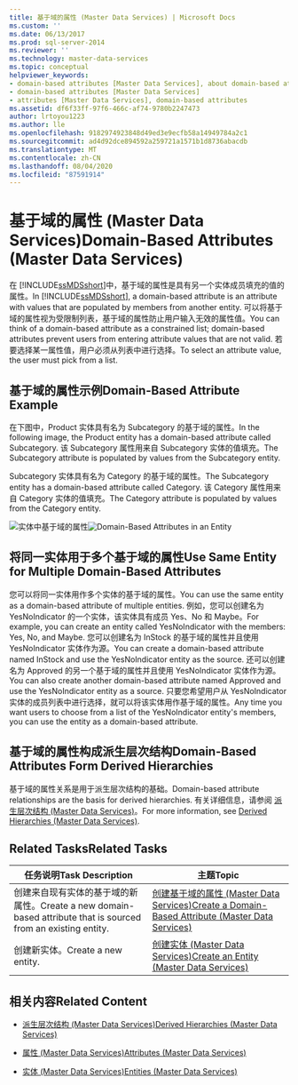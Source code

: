 ```yaml
---
title: 基于域的属性 (Master Data Services) | Microsoft Docs
ms.custom: ''
ms.date: 06/13/2017
ms.prod: sql-server-2014
ms.reviewer: ''
ms.technology: master-data-services
ms.topic: conceptual
helpviewer_keywords:
- domain-based attributes [Master Data Services], about domain-based attributes
- domain-based attributes [Master Data Services]
- attributes [Master Data Services], domain-based attributes
ms.assetid: df6f33ff-97f6-466c-af74-9780b2247473
author: lrtoyou1223
ms.author: lle
ms.openlocfilehash: 9182974923848d49ed3e9ecfb58a14949784a2c1
ms.sourcegitcommit: ad4d92dce894592a259721a1571b1d8736abacdb
ms.translationtype: MT
ms.contentlocale: zh-CN
ms.lasthandoff: 08/04/2020
ms.locfileid: "87591914"
---
```

# <a name="domain-based-attributes-master-data-services"></a><span data-ttu-id="cdd0a-102">基于域的属性 (Master Data Services)</span><span class="sxs-lookup"><span data-stu-id="cdd0a-102">Domain-Based Attributes (Master Data Services)</span></span>
  <span data-ttu-id="cdd0a-103">在 [!INCLUDE[ssMDSshort](../includes/ssmdsshort-md.md)]中，基于域的属性是具有另一个实体成员填充的值的属性。</span><span class="sxs-lookup"><span data-stu-id="cdd0a-103">In [!INCLUDE[ssMDSshort](../includes/ssmdsshort-md.md)], a domain-based attribute is an attribute with values that are populated by members from another entity.</span></span> <span data-ttu-id="cdd0a-104">可以将基于域的属性视为受限制列表，基于域的属性防止用户输入无效的属性值。</span><span class="sxs-lookup"><span data-stu-id="cdd0a-104">You can think of a domain-based attribute as a constrained list; domain-based attributes prevent users from entering attribute values that are not valid.</span></span> <span data-ttu-id="cdd0a-105">若要选择某一属性值，用户必须从列表中进行选择。</span><span class="sxs-lookup"><span data-stu-id="cdd0a-105">To select an attribute value, the user must pick from a list.</span></span>

## <a name="domain-based-attribute-example"></a><span data-ttu-id="cdd0a-106">基于域的属性示例</span><span class="sxs-lookup"><span data-stu-id="cdd0a-106">Domain-Based Attribute Example</span></span>
 <span data-ttu-id="cdd0a-107">在下图中，Product 实体具有名为 Subcategory 的基于域的属性。</span><span class="sxs-lookup"><span data-stu-id="cdd0a-107">In the following image, the Product entity has a domain-based attribute called Subcategory.</span></span> <span data-ttu-id="cdd0a-108">该 Subcategory 属性用来自 Subcategory 实体的值填充。</span><span class="sxs-lookup"><span data-stu-id="cdd0a-108">The Subcategory attribute is populated by values from the Subcategory entity.</span></span>

 <span data-ttu-id="cdd0a-109">Subcategory 实体具有名为 Category 的基于域的属性。</span><span class="sxs-lookup"><span data-stu-id="cdd0a-109">The Subcategory entity has a domain-based attribute called Category.</span></span> <span data-ttu-id="cdd0a-110">该 Category 属性用来自 Category 实体的值填充。</span><span class="sxs-lookup"><span data-stu-id="cdd0a-110">The Category attribute is populated by values from the Category entity.</span></span>

 <span data-ttu-id="cdd0a-111">![实体中基于域的属性](../../2014/master-data-services/media/mds-conc-domain-based-attribute-conceptual.gif "实体中基于域的属性")</span><span class="sxs-lookup"><span data-stu-id="cdd0a-111">![Domain-Based Attributes in an Entity](../../2014/master-data-services/media/mds-conc-domain-based-attribute-conceptual.gif "Domain-Based Attributes in an Entity")</span></span>

## <a name="use-same-entity-for-multiple-domain-based-attributes"></a><span data-ttu-id="cdd0a-112">将同一实体用于多个基于域的属性</span><span class="sxs-lookup"><span data-stu-id="cdd0a-112">Use Same Entity for Multiple Domain-Based Attributes</span></span>
 <span data-ttu-id="cdd0a-113">您可以将同一实体用作多个实体的基于域的属性。</span><span class="sxs-lookup"><span data-stu-id="cdd0a-113">You can use the same entity as a domain-based attribute of multiple entities.</span></span> <span data-ttu-id="cdd0a-114">例如，您可以创建名为 YesNoIndicator 的一个实体，该实体具有成员 Yes、No 和 Maybe。</span><span class="sxs-lookup"><span data-stu-id="cdd0a-114">For example, you can create an entity called YesNoIndicator with the members: Yes, No, and Maybe.</span></span> <span data-ttu-id="cdd0a-115">您可以创建名为 InStock 的基于域的属性并且使用 YesNoIndicator 实体作为源。</span><span class="sxs-lookup"><span data-stu-id="cdd0a-115">You can create a domain-based attribute named InStock and use the YesNoIndicator entity as the source.</span></span> <span data-ttu-id="cdd0a-116">还可以创建名为 Approved 的另一个基于域的属性并且使用 YesNoIndicator 实体作为源。</span><span class="sxs-lookup"><span data-stu-id="cdd0a-116">You can also create another domain-based attribute named Approved and use the YesNoIndicator entity as a source.</span></span> <span data-ttu-id="cdd0a-117">只要您希望用户从 YesNoIndicator 实体的成员列表中进行选择，就可以将该实体用作基于域的属性。</span><span class="sxs-lookup"><span data-stu-id="cdd0a-117">Any time you want users to choose from a list of the YesNoIndicator entity's members, you can use the entity as a domain-based attribute.</span></span>

## <a name="domain-based-attributes-form-derived-hierarchies"></a><span data-ttu-id="cdd0a-118">基于域的属性构成派生层次结构</span><span class="sxs-lookup"><span data-stu-id="cdd0a-118">Domain-Based Attributes Form Derived Hierarchies</span></span>
 <span data-ttu-id="cdd0a-119">基于域的属性关系是用于派生层次结构的基础。</span><span class="sxs-lookup"><span data-stu-id="cdd0a-119">Domain-based attribute relationships are the basis for derived hierarchies.</span></span> <span data-ttu-id="cdd0a-120">有关详细信息，请参阅 [派生层次结构 (Master Data Services)](derived-hierarchies-master-data-services.md)。</span><span class="sxs-lookup"><span data-stu-id="cdd0a-120">For more information, see [Derived Hierarchies &#40;Master Data Services&#41;](derived-hierarchies-master-data-services.md).</span></span>

## <a name="related-tasks"></a><span data-ttu-id="cdd0a-121">Related Tasks</span><span class="sxs-lookup"><span data-stu-id="cdd0a-121">Related Tasks</span></span>

|<span data-ttu-id="cdd0a-122">任务说明</span><span class="sxs-lookup"><span data-stu-id="cdd0a-122">Task Description</span></span>|<span data-ttu-id="cdd0a-123">主题</span><span class="sxs-lookup"><span data-stu-id="cdd0a-123">Topic</span></span>|
|----------------------|-----------|
|<span data-ttu-id="cdd0a-124">创建来自现有实体的基于域的新属性。</span><span class="sxs-lookup"><span data-stu-id="cdd0a-124">Create a new domain-based attribute that is sourced from an existing entity.</span></span>|[<span data-ttu-id="cdd0a-125">创建基于域的属性 (Master Data Services)</span><span class="sxs-lookup"><span data-stu-id="cdd0a-125">Create a Domain-Based Attribute &#40;Master Data Services&#41;</span></span>](../../2014/master-data-services/create-a-domain-based-attribute-master-data-services.md)|
|<span data-ttu-id="cdd0a-126">创建新实体。</span><span class="sxs-lookup"><span data-stu-id="cdd0a-126">Create a new entity.</span></span>|[<span data-ttu-id="cdd0a-127">创建实体 (Master Data Services)</span><span class="sxs-lookup"><span data-stu-id="cdd0a-127">Create an Entity &#40;Master Data Services&#41;</span></span>](../../2014/master-data-services/create-an-entity-master-data-services.md)|

## <a name="related-content"></a><span data-ttu-id="cdd0a-128">相关内容</span><span class="sxs-lookup"><span data-stu-id="cdd0a-128">Related Content</span></span>

-   [<span data-ttu-id="cdd0a-129">派生层次结构 (Master Data Services)</span><span class="sxs-lookup"><span data-stu-id="cdd0a-129">Derived Hierarchies &#40;Master Data Services&#41;</span></span>](derived-hierarchies-master-data-services.md)

-   [<span data-ttu-id="cdd0a-130">属性 (Master Data Services)</span><span class="sxs-lookup"><span data-stu-id="cdd0a-130">Attributes &#40;Master Data Services&#41;</span></span>](../../2014/master-data-services/attributes-master-data-services.md)

-   [<span data-ttu-id="cdd0a-131">实体 (Master Data Services)</span><span class="sxs-lookup"><span data-stu-id="cdd0a-131">Entities &#40;Master Data Services&#41;</span></span>](../../2014/master-data-services/entities-master-data-services.md)


